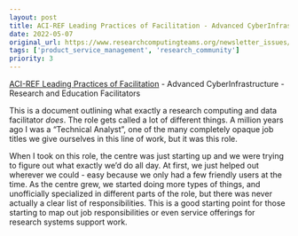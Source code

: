 ```yaml
---
layout: post
title: ACI-REF Leading Practices of Facilitation - Advanced CyberInfrastructure - Research and Education Facilitators
date: 2022-05-07
original_url: https://www.researchcomputingteams.org/newsletter_issues/0121
tags: ['product_service_management', 'research_community']
priority: 3
---
```


<!-- markdownlint-disable MD033 -->
<!-- markdownlint-disable MD041 -->
<!-- markdownlint-disable MD049 -->

[ACI-REF Leading Practices of Facilitation](https://aci-ref.github.io/facilitation_leading_practices/) - Advanced CyberInfrastructure - Research and Education Facilitators

This is a document outlining what exactly a research computing and data facilitator *does*.   The role gets called a lot of different things.  A million years ago I was a “Technical Analyst”, one of the many completely opaque job titles we give ourselves in this line of work, but it was this role.

When I took on this role, the centre was just starting up and we were trying to figure out what exactly we’d do all day.  At first, we just helped out wherever we could - easy because we only had a few friendly users at the time.  As the centre grew, we started doing more types of things, and unofficially specialized in different parts of the role, but there was never actually a clear list of responsibilities.   This is a good starting point for those starting to map out job responsibilities or even service offerings for research systems support work.